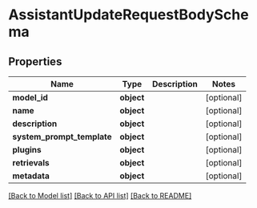 # AssistantUpdateRequestBodySchema

## Properties
Name | Type | Description | Notes
------------ | ------------- | ------------- | -------------
**model_id** | **object** |  | [optional] 
**name** | **object** |  | [optional] 
**description** | **object** |  | [optional] 
**system_prompt_template** | **object** |  | [optional] 
**plugins** | **object** |  | [optional] 
**retrievals** | **object** |  | [optional] 
**metadata** | **object** |  | [optional] 

[[Back to Model list]](../README.md#documentation-for-models) [[Back to API list]](../README.md#documentation-for-api-endpoints) [[Back to README]](../README.md)

